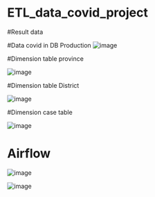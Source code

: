 # ETL_data_covid_project

#Result data

#Data covid in DB Production
![image](https://user-images.githubusercontent.com/91445279/146592598-1b8fc87f-ca95-4ecc-bb3e-af31c64c55a3.png)

#Dimension table province

![image](https://user-images.githubusercontent.com/91445279/146592917-8257e020-cb8f-4b56-a82c-8e0a8c7a5b7e.png)

#Dimension table District

![image](https://user-images.githubusercontent.com/91445279/146593114-75b08e28-0444-4e75-a9e5-5c5232eb9aed.png)

#Dimension case table

![image](https://user-images.githubusercontent.com/91445279/146593228-cfa70d7a-7b4d-4a2e-b851-3207eb742847.png)

# Airflow

![image](https://user-images.githubusercontent.com/91445279/146594409-3adbceae-fcab-49c2-9c11-3015383da77c.png)

![image](https://user-images.githubusercontent.com/91445279/146594310-7b93bc1d-5974-4223-b263-4130b220ff8c.png)
